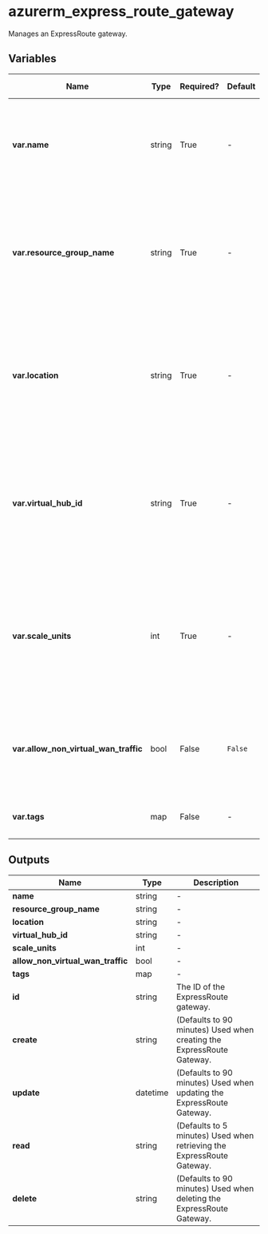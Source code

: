 # azurerm_express_route_gateway

Manages an ExpressRoute gateway.

## Variables

| Name | Type | Required? | Default  | possible values | Description |
| ---- | ---- | --------- | -------- | ----------- | ----------- |
| **var.name** | string | True | -  |  -  | The name of the ExpressRoute gateway. Changing this forces a new resource to be created. | 
| **var.resource_group_name** | string | True | -  |  -  | The name of the resource group in which to create the ExpressRoute gateway. Changing this forces a new resource to be created. | 
| **var.location** | string | True | -  |  -  | Specifies the supported Azure location where the resource exists. Changing this forces a new resource to be created. | 
| **var.virtual_hub_id** | string | True | -  |  -  | The ID of a Virtual HUB within which the ExpressRoute gateway should be created. Changing this forces a new resource to be created. | 
| **var.scale_units** | int | True | -  |  -  | The number of scale units with which to provision the ExpressRoute gateway. Each scale unit is equal to 2Gbps, with support for up to 10 scale units (20Gbps). | 
| **var.allow_non_virtual_wan_traffic** | bool | False | `False`  |  -  | Specified whether this gateway accept traffic from non-Virtual WAN networks. Defaults to `false`. | 
| **var.tags** | map | False | -  |  -  | A mapping of tags to assign to the resource. | 



## Outputs

| Name | Type | Description |
| ---- | ---- | --------- | 
| **name** | string  | - | 
| **resource_group_name** | string  | - | 
| **location** | string  | - | 
| **virtual_hub_id** | string  | - | 
| **scale_units** | int  | - | 
| **allow_non_virtual_wan_traffic** | bool  | - | 
| **tags** | map  | - | 
| **id** | string  | The ID of the ExpressRoute gateway. | 
| **create** | string  | (Defaults to 90 minutes) Used when creating the ExpressRoute Gateway. | 
| **update** | datetime  | (Defaults to 90 minutes) Used when updating the ExpressRoute Gateway. | 
| **read** | string  | (Defaults to 5 minutes) Used when retrieving the ExpressRoute Gateway. | 
| **delete** | string  | (Defaults to 90 minutes) Used when deleting the ExpressRoute Gateway. | 